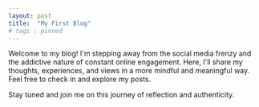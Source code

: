 ```yaml
---
layout: post
title:  "My First Blog"
# tags : pinned
---
```


Welcome to my blog! I'm stepping away from the social media frenzy and the addictive nature of constant online engagement. Here, I'll share my thoughts, experiences, and views in a more mindful and meaningful way. Feel free to check in and explore my posts.

Stay tuned and join me on this journey of reflection and authenticity.
